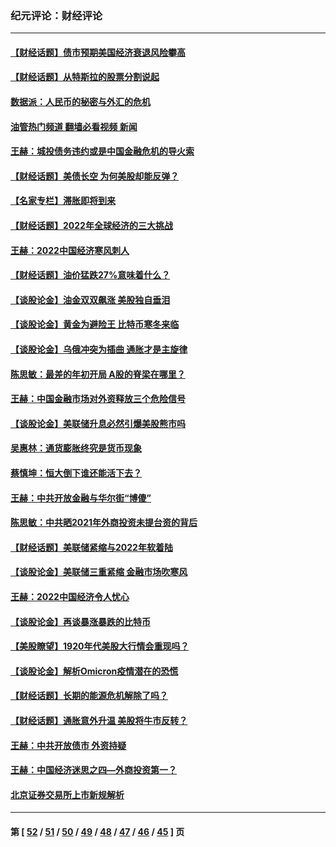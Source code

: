 ### 纪元评论：财经评论
---
#### [【财经话题】债市预期美国经济衰退风险攀高](../../pages/nsc1026/n13698043.md?04250330) 
#### [【财经话题】从特斯拉的股票分割说起](../../pages/nsc1026/n13679733.md?04250330) 
#### [数据派：人民币的秘密与外汇的危机](../../pages/nsc1026/n13667092.md?04250330) 
#### [油管热门频道 翻墙必看视频 新闻](ok?04250330)
#### [王赫：城投债务违约或是中国金融危机的导火索](../../pages/nsc1026/n13665322.md?04250330) 
#### [【财经话题】美债长空 为何美股却能反弹？](../../pages/nsc1026/n13665895.md?04250330) 
#### [【名家专栏】滞胀即将到来](../../pages/nsc1026/n13658171.md?04250330) 
#### [【财经话题】2022年全球经济的三大挑战](../../pages/nsc1026/n13654423.md?04250330) 
#### [王赫：2022中国经济寒风刺人](../../pages/nsc1026/n13651403.md?04250330) 
#### [【财经话题】油价猛跌27%意味着什么？](../../pages/nsc1026/n13648767.md?04250330) 
#### [【谈股论金】油金双双飙涨 美股独自垂泪](../../pages/nsc1026/n13631742.md?04250330) 
#### [【谈股论金】黄金为避险王 比特币寒冬来临](../../pages/nsc1026/n13600406.md?04250330) 
#### [【谈股论金】乌俄冲突为插曲 通胀才是主旋律](../../pages/nsc1026/n13576797.md?04250330) 
#### [陈思敏：最差的年初开局 A股的脊梁在哪里？](../../pages/nsc1026/n13558359.md?04250330) 
#### [王赫：中国金融市场对外资释放三个危险信号](../../pages/nsc1026/n13546389.md?04250330) 
#### [【谈股论金】美联储升息必然引爆美股熊市吗](../../pages/nsc1026/n13519194.md?04250330) 
#### [吴惠林：通货膨胀终究是货币现象](../../pages/nsc1026/n13512979.md?04250330) 
#### [蔡慎坤：恒大倒下谁还能活下去？](../../pages/nsc1026/n13501831.md?04250330) 
#### [王赫：中共开放金融与华尔街“博傻”](../../pages/nsc1026/n13501138.md?04250330) 
#### [陈思敏：中共晒2021年外商投资未提台资的背后](../../pages/nsc1026/n13501057.md?04250330) 
#### [【财经话题】美联储紧缩与2022年软着陆](../../pages/nsc1026/n13498354.md?04250330) 
#### [【谈股论金】美联储三重紧缩 金融市场吹寒风](../../pages/nsc1026/n13487202.md?04250330) 
#### [王赫：2022中国经济令人忧心](../../pages/nsc1026/n13480433.md?04250330) 
#### [【谈股论金】再谈暴涨暴跌的比特币](../../pages/nsc1026/n13428036.md?04250330) 
#### [【美股瞭望】1920年代美股大行情会重现吗？](../../pages/nsc1026/n13425425.md?04250330) 
#### [【谈股论金】解析Omicron疫情潜在的恐慌](../../pages/nsc1026/n13403704.md?04250330) 
#### [【财经话题】长期的能源危机解除了吗？](../../pages/nsc1026/n13378041.md?04250330) 
#### [【财经话题】通胀意外升温 美股将牛市反转？](../../pages/nsc1026/n13370659.md?04250330) 
#### [王赫：中共开放债市 外资持疑](../../pages/nsc1026/n13366203.md?04250330) 
#### [王赫：中国经济迷思之四—外商投资第一？](../../pages/nsc1026/n13354150.md?04250330) 
#### [北京证券交易所上市新规解析](../../pages/nsc1026/n13348292.md?04250330) 

---
#### 第 [ [52](./52.md?04250330) / [51](./51.md?04250330) / [50](./50.md?04250330) / [49](./49.md?04250330) / [48](./48.md?04250330) / [47](./47.md?04250330) / [46](./46.md?04250330) / [45](./45.md?04250330) ] 页
